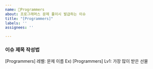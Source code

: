 ```yaml
---
name: Programmers
about: 프로그래머스 문제 풀이시 발급하는 이슈
title: "[Programmers]"
labels: ''
assignees: ''

---
```


### 이슈 제목 작성법
[Programmers] 레벨: 문제 이름
Ex) [Programmers] Lv1: 가장 많이 받은 선물
